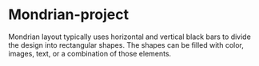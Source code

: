 # Mondrian-project
Mondrian layout typically uses horizontal and vertical black bars to divide the design into rectangular shapes. The shapes can be filled with color, images, text, or a combination of those elements.
